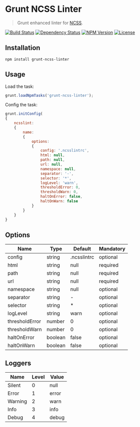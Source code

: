 Grunt NCSS Linter
=================

> Grunt enhanced linter for [NCSS](https://ncss.io).

[![Build Status](https://img.shields.io/travis/redaxmedia/grunt-ncss-linter.svg)](https://travis-ci.org/redaxmedia/grunt-ncss-linter)
[![Dependency Status](https://gemnasium.com/badges/github.com/redaxmedia/grunt-ncss-linter.svg)](https://gemnasium.com/github.com/redaxmedia/grunt-ncss-linter)
[![NPM Version](https://img.shields.io/npm/v/grunt-ncss-linter.svg)](https://npmjs.com/package/grunt-ncss-linter)
[![License](https://img.shields.io/npm/l/grunt-ncss-linter.svg)](https://npmjs.com/package/grunt-ncss-linter)


Installation
------------

```
npm install grunt-ncss-linter
```


Usage
-----

Load the task:

```js
grunt.loadNpmTasks('grunt-ncss-linter');
```

Config the task:

```js
grunt.initConfig(
{
	ncsslint:
	{
		name:
		{
			options:
			{
				config: '.ncsslintrc',
				html: null,
				path: null,
				url: null,
				namespace: null,
				separator: '-',
				selector: '*',
				logLevel: 'warn',
				thresholdError: 0,
				thresholdWarn: 0,
				haltOnError: false,
				haltOnWarn: false
			}
		}
	}
}
```


Options
-------

| Name           | Type    | Default     | Mandatory |
|----------------|---------|-------------|-----------|
| config         | string  | .ncsslintrc | optional  |
| html           | string  | null        | required  |
| path           | string  | null        | required  |
| url            | string  | null        | required  |
| namespace      | string  | null        | optional  |
| separator      | string  | -           | optional  |
| selector       | string  | *           | optional  |
| logLevel       | string  | warn        | optional  |
| thresholdError | number  | 0           | optional  |
| thresholdWarn  | number  | 0           | optional  |
| haltOnError    | boolean | false       | optional  |
| haltOnWarn     | boolean | false       | optional  |


Loggers
-------

| Name    | Level | Value |
|---------|-------|-------|
| Silent  | 0     | null  |
| Error   | 1     | error |
| Warning | 2     | warn  |
| Info    | 3     | info  |
| Debug   | 4     | debug |
